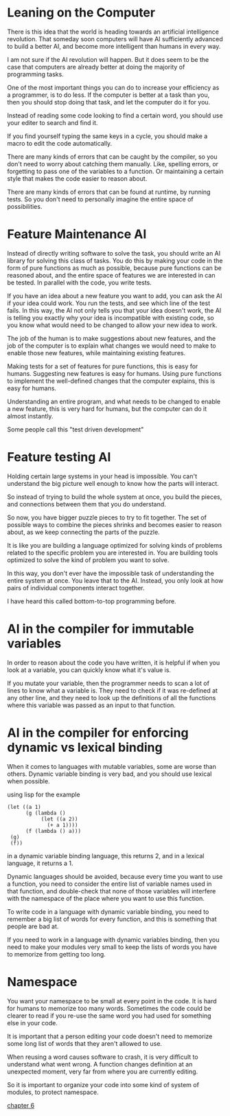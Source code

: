 Leaning on the Computer
==============

There is this idea that the world is heading towards an artificial intelligence revolution. That someday soon computers will have AI sufficiently advanced to build a better AI, and become more intelligent than humans in every way.

I am not sure if the AI revolution will happen. But it does seem to be the case that computers are already better at doing the majority of programming tasks.

One of the most important things you can do to increase your efficiency as a programmer, is to do less. If the computer is better at a task than you, then you should stop doing that task, and let the computer do it for you.

Instead of reading some code looking to find a certain word, you should use your editer to search and find it.

If you find yourself typing the same keys in a cycle, you should make a macro to edit the code automatically.

There are many kinds of errors that can be caught by the compiler, so you don't need to worry about catching them manually. Like, spelling errors, or forgetting to pass one of the variables to a function. Or maintaining a certain style that makes the code easier to reason about.

There are many kinds of errors that can be found at runtime, by running tests. So you don't need to personally imagine the entire space of possibilities.

Feature Maintenance AI
============

Instead of directly writing software to solve the task, you should write an AI library for solving this class of tasks. You do this by making your code in the form of pure functions as much as possible, because pure functions can be reasoned about, and the entire space of features we are interested in can be tested. In parallel with the code, you write tests.

If you have an idea about a new feature you want to add, you can ask the AI if your idea could work. You run the tests, and see which line of the test fails. In this way, the AI not only tells you that your idea doesn't work, the AI is telling you exactly why your idea is incompatible with existing code, so you know what would need to be changed to allow your new idea to work.

The job of the human is to make suggestions about new features, and the job of the computer is to explain what changes we would need to make to enable those new features, while maintaining existing features.

Making tests for a set of features for pure functions, this is easy for humans.
Suggesting new features is easy for humans.
Using pure functions to implement the well-defined changes that the computer explains, this is easy for humans.

Understanding an entire program, and what needs to be changed to enable a new feature, this is very hard for humans, but the computer can do it almost instantly.

Some people call this "test driven development"

Feature testing AI
============

Holding certain large systems in your head is impossible. You can't understand the big picture well enough to know how the parts will interact.

So instead of trying to build the whole system at once, you build the pieces, and connections between them that you do understand.

So now, you have bigger puzzle pieces to try to fit together. The set of possible ways to combine the pieces shrinks and becomes easier to reason about, as we keep connecting the parts of the puzzle.

It is like you are building a language optimized for solving kinds of problems related to the specific problem you are interested in. You are building tools optimized to solve the kind of problem you want to solve.

In this way, you don't ever have the impossible task of understanding the entire system at once. You leave that to the AI. Instead, you only look at how pairs of individual components interact together.

I have heard this called bottom-to-top programming before.

AI in the compiler for immutable variables
=========

In order to reason about the code you have written, it is helpful if when you look at a variable, you can quickly know what it's value is.

If you mutate your variable, then the programmer needs to scan a lot of lines to know what a variable is. They need to check if it was re-defined at any other line, and they need to look up the definitions of all the functions where this variable was passed as an input to that function.

AI in the compiler for enforcing dynamic vs lexical binding
==================

When it comes to languages with mutable variables, some are worse than others.
Dynamic variable binding is very bad, and you should use lexical when possible.

using lisp for the example
```
(let ((a 1)
      (g (lambda ()
           (let ((a 2))
             (+ a 1))))
      (f (lambda () a)))
 (g)
 (f))  
```

in a dynamic variable binding language, this returns 2, and in a lexical language, it returns a 1.

Dynamic languages should be avoided, because every time you want to use a function, you need to consider the entire list of variable names used in that function, and double-check that none of those variables will interfere with the namespace of the place where you want to use this function.

To write code in a language with dynamic variable binding, you need to remember a big list of words for every function, and this is something that people are bad at.

If you need to work in a language with dynamic variables binding, then you need to make your modules very small to keep the lists of words you have to memorize from getting too long.

Namespace
===========

You want your namespace to be small at every point in the code.
It is hard for humans to memorize too many words. 
Sometimes the code could be clearer to read if you re-use the same word you had used for something else in your code.

It is important that a person editing your code doesn't need to memorize some long list of words that they aren't allowed to use.

When reusing a word causes software to crash, it is very difficult to understand what went wrong. A function changes definition at an unexpected moment, very far from where you are currently editing.

So it is important to organize your code into some kind of system of modules, to protect namespace.

[chapter 6](/ch6.md)
